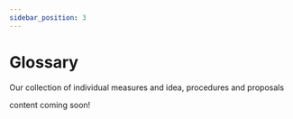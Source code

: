 ```yaml
---
sidebar_position: 3
---
```


# Glossary

Our collection of individual measures and idea, procedures and proposals 

content coming soon!
